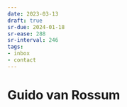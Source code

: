```yaml
---
date: 2023-03-13
draft: true
sr-due: 2024-01-18
sr-ease: 288
sr-interval: 246
tags:
- inbox
- contact
---
```


# Guido van Rossum